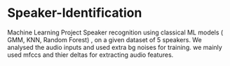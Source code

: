 # Speaker-Identification 
Machine Learning Project
Speaker recognition using classical ML models
 ( GMM, KNN, Random Forest) , on a given dataset of 5 speakers.
We analysed the audio inputs and used extra bg noises for training.
we mainly used mfccs and thier deltas for extracting audio features.
